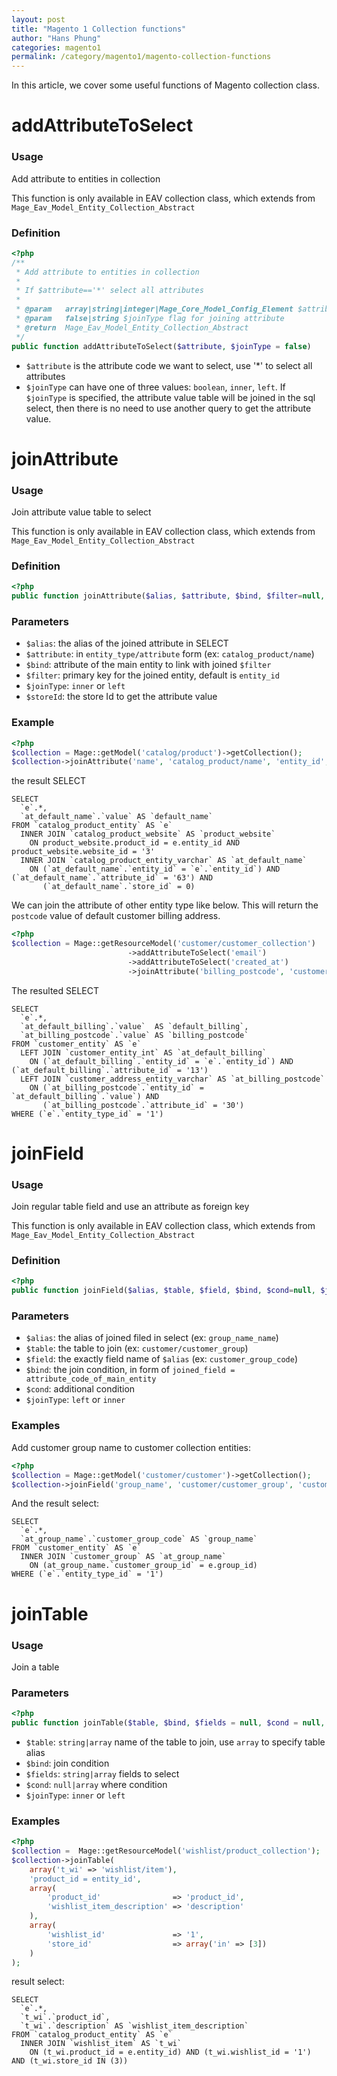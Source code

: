```yaml
---
layout: post
title: "Magento 1 Collection functions"
author: "Hans Phung"
categories: magento1
permalink: /category/magento1/magento-collection-functions
---
```

In this article, we cover some useful functions of Magento collection class.

# addAttributeToSelect


### Usage
Add attribute to entities in collection

This function is only available in EAV collection class, which extends from  ```Mage_Eav_Model_Entity_Collection_Abstract```

### Definition
```php
<?php
/**
 * Add attribute to entities in collection
 *
 * If $attribute=='*' select all attributes
 *
 * @param   array|string|integer|Mage_Core_Model_Config_Element $attribute
 * @param   false|string $joinType flag for joining attribute
 * @return  Mage_Eav_Model_Entity_Collection_Abstract
 */
public function addAttributeToSelect($attribute, $joinType = false)
```
* ```$attribute``` is the attribute code we want to select, use '*' to select all attributes
* ```$joinType``` can have one of three values: ```boolean```, ```inner```, ```left```. If ```$joinType``` is specified, the attribute value table will be joined in the sql select, then there is no need to use another query to get the attribute value.

# joinAttribute


### Usage
Join attribute value table to select

This function is only available in EAV collection class, which extends from  ```Mage_Eav_Model_Entity_Collection_Abstract```

### Definition
```php
<?php
public function joinAttribute($alias, $attribute, $bind, $filter=null, $joinType='inner', $storeId=null)
```

### Parameters
* ```$alias```: the alias of the joined attribute in SELECT
* ```$attribute```: in ```entity_type/attribute``` form (ex: ```catalog_product/name```)
* ```$bind```: attribute of the main entity to link with joined ```$filter```
* ```$filter```: primary key for the joined entity, default is ```entity_id```
* ```$joinType```: ```inner``` or ```left```
* ```$storeId```: the store Id to get the attribute value

### Example
```php
<?php
$collection = Mage::getModel('catalog/product')->getCollection();
$collection->joinAttribute('name', 'catalog_product/name', 'entity_id', null, 'inner',Mage_Core_Model_App::ADMIN_STORE_ID)
```
the result SELECT

```
SELECT
  `e`.*,
  `at_default_name`.`value` AS `default_name`
FROM `catalog_product_entity` AS `e`
  INNER JOIN `catalog_product_website` AS `product_website`
    ON product_website.product_id = e.entity_id AND product_website.website_id = '3'
  INNER JOIN `catalog_product_entity_varchar` AS `at_default_name`
    ON (`at_default_name`.`entity_id` = `e`.`entity_id`) AND (`at_default_name`.`attribute_id` = '63') AND
       (`at_default_name`.`store_id` = 0)
```

We can join the attribute of other entity type like below. This will return the ```postcode``` value of default customer billing address.

```php
<?php
$collection = Mage::getResourceModel('customer/customer_collection')
                          ->addAttributeToSelect('email')
                          ->addAttributeToSelect('created_at')
                          ->joinAttribute('billing_postcode', 'customer_address/postcode', 'default_billing', null, 'left');
```
The resulted SELECT

```
SELECT
  `e`.*,
  `at_default_billing`.`value`  AS `default_billing`,
  `at_billing_postcode`.`value` AS `billing_postcode`
FROM `customer_entity` AS `e`
  LEFT JOIN `customer_entity_int` AS `at_default_billing`
    ON (`at_default_billing`.`entity_id` = `e`.`entity_id`) AND (`at_default_billing`.`attribute_id` = '13')
  LEFT JOIN `customer_address_entity_varchar` AS `at_billing_postcode`
    ON (`at_billing_postcode`.`entity_id` = `at_default_billing`.`value`) AND
       (`at_billing_postcode`.`attribute_id` = '30')
WHERE (`e`.`entity_type_id` = '1')
```

# joinField

### Usage
Join regular table field and use an attribute as foreign key

This function is only available in EAV collection class, which extends from  ```Mage_Eav_Model_Entity_Collection_Abstract```

### Definition
```php
<?php
public function joinField($alias, $table, $field, $bind, $cond=null, $joinType='inner')
```

### Parameters
* ```$alias```: the alias of joined filed in select (ex: ```group_name_name```)
* ```$table```: the table to join (ex: ```customer/customer_group```)
* ```$field```: the exactly field name of ```$alias``` (ex: ```customer_group_code```)
* ```$bind```: the join condition, in form of ```joined_field = attribute_code_of_main_entity```
* ```$cond```: additional condition
* ```$joinType```: ```left``` or ```inner```

### Examples
Add customer group name to customer collection entities:

```php
<?php
$collection = Mage::getModel('customer/customer')->getCollection();
$collection->joinField('group_name', 'customer/customer_group', 'customer_group_code', 'customer_group_id=group_id');
```
And the result select:

```
SELECT
  `e`.*,
  `at_group_name`.`customer_group_code` AS `group_name`
FROM `customer_entity` AS `e`
  INNER JOIN `customer_group` AS `at_group_name`
    ON (at_group_name.`customer_group_id` = e.group_id)
WHERE (`e`.`entity_type_id` = '1')
```

# joinTable

### Usage
Join a table

### Parameters
```php
<?php
public function joinTable($table, $bind, $fields = null, $cond = null, $joinType = 'inner')
```
* ```$table```: ```string|array``` name of the table to join, use ```array``` to specify table alias
* ```$bind```: join condition
* ```$fields```: ```string|array``` fields to select
* ```$cond```: ```null|array``` where condition
* ```$joinType```: ```inner``` or ```left```

### Examples
```php
<?php
$collection =  Mage::getResourceModel('wishlist/product_collection');
$collection->joinTable(
    array('t_wi' => 'wishlist/item'),
    'product_id = entity_id',
    array(
        'product_id'                => 'product_id',
        'wishlist_item_description' => 'description'
    ),
    array(
        'wishlist_id'               => '1',
        'store_id'                  => array('in' => [3])
    )
);
```
result select:

```
SELECT
  `e`.*,
  `t_wi`.`product_id`,
  `t_wi`.`description` AS `wishlist_item_description`
FROM `catalog_product_entity` AS `e`
  INNER JOIN `wishlist_item` AS `t_wi`
    ON (t_wi.product_id = e.entity_id) AND (t_wi.wishlist_id = '1') AND (t_wi.store_id IN (3))
```